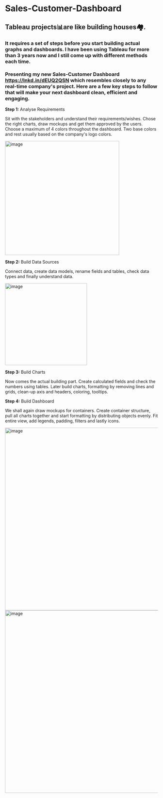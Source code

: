 # Sales-Customer-Dashboard

## Tableau projects📊are like building houses🏘.

### It requires a set of steps before you start building actual graphs and dashboards. I have been using Tableau for more than 3 years now and I still come up with different methods each time. 

### Presenting my new Sales-Customer Dashboard https://lnkd.in/dEUQ2QSN which resembles closely to any real-time company's project. Here are a few key steps to follow that will make your next dashboard clean, efficient and engaging.

**Step 1:** Analyse Requirements

Sit with the stakeholders and understand their requirements/wishes. Chose the right charts, draw mockups and get them approved by the users. Choose a maximum of 4 colors throughout the dashboard. Two base colors and rest usually based on the company's logo colors. 

<img width="376" alt="image" src="https://github.com/user-attachments/assets/6a80313b-551a-46a5-8f23-ccca636bae7d" />

**Step 2:** Build Data Sources

Connect data, create data models, rename fields and tables, check data types and finally understand data.

<img width="270" alt="image" src="https://github.com/user-attachments/assets/8acf132d-5ca0-4749-b82a-09245a9801ab" />

**Step 3:** Build Charts

Now comes the actual building part. Create calculated fields and check the numbers using tables. Later build charts, formatting by removing lines and grids, clean-up axis and headers, coloring, tooltips.

**Step 4:** Build Dashboard

We shall again draw mockups for containers. Create container structure, pull all charts together and start formatting by distributing objects evenly. Fit entire view, add legends, padding, filters and lastly icons.

<img width="602" alt="image" src="https://github.com/user-attachments/assets/080dc700-d050-44c3-855b-5158ec508be4" />

<img width="602" alt="image" src="https://github.com/user-attachments/assets/6d4e6999-f20f-453b-a4b6-3275e73db3ff" />
